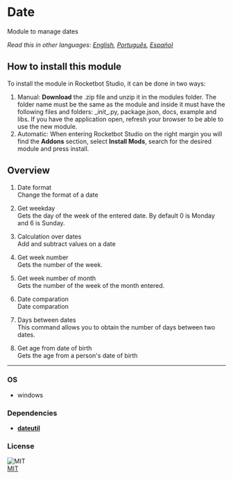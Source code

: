 



# Date
  
Module to manage dates  

*Read this in other languages: [English](README.md), [Português](README.pr.md), [Español](README.es.md)*

## How to install this module
  
To install the module in Rocketbot Studio, it can be done in two ways:
1. Manual: __Download__ the .zip file and unzip it in the modules folder. The folder name must be the same as the module and inside it must have the following files and folders: \__init__.py, package.json, docs, example and libs. If you have the application open, refresh your browser to be able to use the new module.
2. Automatic: When entering Rocketbot Studio on the right margin you will find the **Addons** section, select **Install Mods**, search for the desired module and press install.  


## Overview


1. Date format  
Change the format of a date

2. Get weekday  
Gets the day of the week of the entered date. By default 0 is Monday and 6 is Sunday.

3. Calculation over dates  
Add and subtract values on a date

4. Get week number  
Gets the number of the week.

5. Get week number of month  
Gets the number of the week of the month entered.

6. Date comparation  
Date comparation

7. Days between dates  
This command allows you to obtain the number of days between two dates.

8. Get age from date of birth  
Gets the age from a person's date of birth  




----
### OS

- windows

### Dependencies
- [**dateutil**](https://pypi.org/project/dateutil/)
### License
  
![MIT](https://camo.githubusercontent.com/107590fac8cbd65071396bb4d04040f76cde5bde/687474703a2f2f696d672e736869656c64732e696f2f3a6c6963656e73652d6d69742d626c75652e7376673f7374796c653d666c61742d737175617265)  
[MIT](http://opensource.org/licenses/mit-license.ph)